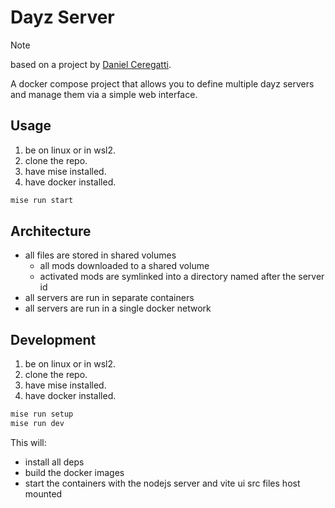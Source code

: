 # Dayz Server

> [!NOTE]
> based on a project by [Daniel Ceregatti](https://ceregatti.org/git/daniel).

A docker compose project that allows you to define multiple dayz servers and manage them via a simple web interface.

## Usage

1. be on linux or in wsl2.
2. clone the repo.
3. have mise installed.
4. have docker installed.

```sh
mise run start
```

## Architecture

- all files are stored in shared volumes
  - all mods downloaded to a shared volume
  - activated mods are symlinked into a directory named after the server id
- all servers are run in separate containers
- all servers are run in a single docker network

## Development

1. be on linux or in wsl2.
2. clone the repo.
3. have mise installed.
4. have docker installed.

```sh
mise run setup
mise run dev
```

This will:

- install all deps
- build the docker images
- start the containers with the nodejs server and vite ui src files host mounted
